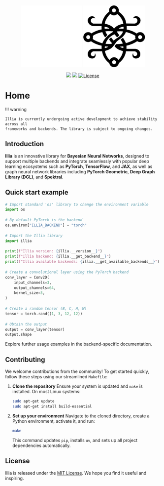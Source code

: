<p align="center">
  <img src="./assets/images/white_logo_illia.png" class="logo-white" height="200" width="200"/>
  <img src="./assets/images/black_logo_illia.png" class="logo-black" height="200" width="200"/>
  <br />
</p>

<p align="center">
  <a href="https://github.com/EricssonResearch/illia/actions/workflows/workflow.yml"><img src="https://github.com/EricssonResearch/illia/actions/workflows/workflow.yml/badge.svg"></a>
  <img src="https://img.shields.io/badge/python-3.10%20|%203.11%20|%203.12-blue">
  <a href="https://github.com/EricssonResearch/illia/blob/main/LICENSE" target="_blank">
      <img src="https://img.shields.io/github/license/EricssonResearch/illia" alt="License">
  </a>
</p>

# Home

!!! warning

    Illia is currently undergoing active development to achieve stability across all
    frameworks and backends. The library is subject to ongoing changes.

## Introduction

**Illia** is an innovative library for **Bayesian Neural Networks**, designed to support
multiple backends and integrate seamlessly with popular deep learning ecosystems such as
**PyTorch**, **TensorFlow**, and **JAX**, as well as graph neural network libraries
including **PyTorch Geometric**, **Deep Graph Library (DGL)**, and **Spektral**.

## Quick start example

```python
# Import standard 'os' library to change the environment variable
import os

# By default PyTorch is the backend
os.environ["ILLIA_BACKEND"] = "torch"

# Import the Illia library
import illia

print(f"Illia version: {illia.__version__}")
print(f"Illia backend: {illia.__get_backend__}")
print(f"Illia available backends: {illia.__get_available_backends__}")

# Create a convolutional layer using the PyTorch backend
conv_layer = Conv2D(
    input_channels=3,
    output_channels=64,
    kernel_size=3,
)

# Create a random tensor (B, C, H, W)
tensor = torch.rand((1, 3, 12, 12))

# Obtain the output
output = conv_layer(tensor)
output.shape
```

Explore further usage examples in the backend-specific documentation.

## Contributing

We welcome contributions from the community! To get started quickly, follow these steps
using our streamlined `Makefile`:

1. **Clone the repository** Ensure your system is updated and `make` is installed. On
   most Linux systems:

   ```bash
   sudo apt-get update
   sudo apt-get install build-essential
   ```

2. **Set up your environment** Navigate to the cloned directory, create a Python
   environment, activate it, and run:

   ```bash
   make
   ```

   This command updates `pip`, installs `uv`, and sets up all project dependencies
   automatically.

## License

Illia is released under the
[MIT License](https://github.com/EricssonResearch/illia/blob/main/LICENSE). We hope you
find it useful and inspiring.
